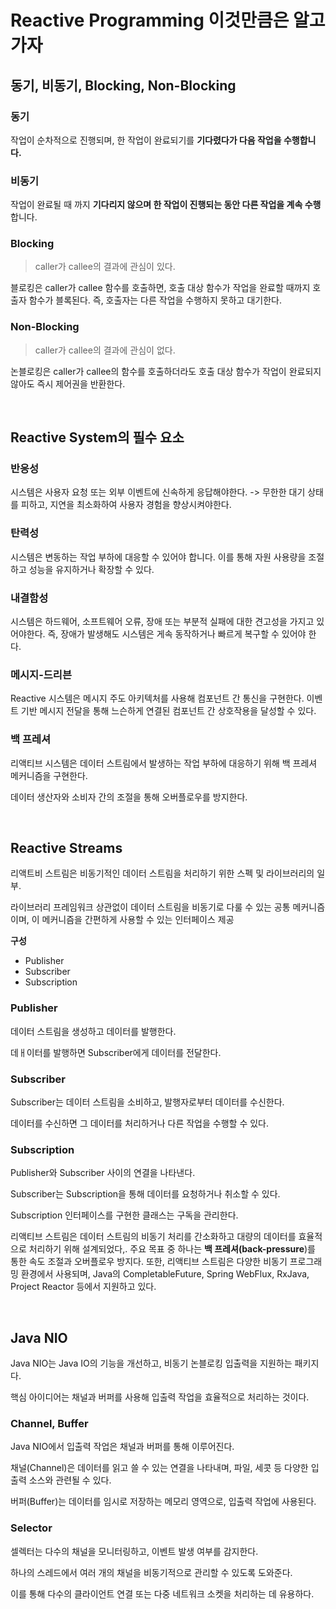 # Reactive Programming 이것만큼은 알고가자

## 동기, 비동기, Blocking, Non-Blocking

### 동기
작업이 순차적으로 진행되며, 한 작업이 완료되기를 **기다렸다가 다음 작업을 수행합니다.**

### 비동기
작업이 완료될 때 까지 **기다리지 않으며 한 작업이 진행되는 동안 다른 작업을 계속 수행**합니다.

### Blocking
> caller가 callee의 결과에 관심이 있다.

블로킹은 caller가 callee 함수를 호출하면, 호출 대상 함수가 작업을 완료할 때까지 호출자 함수가 블록된다. 즉, 호출자는 다른 작업을 수행하지 못하고 대기한다.

### Non-Blocking
> caller가 callee의 결과에 관심이 없다.

논블로킹은 caller가 callee의 함수를 호출하더라도 호출 대상 함수가 작업이 완료되지 않아도 즉시 제어권을 반환한다.

<br>

## Reactive System의 필수 요소

### 반응성
시스템은 사용자 요청 또는 외부 이벤트에 신속하게 응답해야한다. -> 무한한 대기 상태를 피하고, 지연을 최소화하여 사용자 경험을 향상시켜야한다.

### 탄력성
시스템은 변동하는 작업 부하에 대응할 수 있어야 합니다. 이를 통해 자원 사용량을 조절하고 성능을 유지하거나 확장할 수 있다.

### 내결함성
시스템은 하드웨어, 소프트웨어 오류, 장애 또는 부분적 실패에 대한 견고성을 가지고 있어야한다. 즉, 장애가 발생해도 시스템은 게속 동작하거나 빠르게 복구할 수 있어야 한다.

### 메시지-드리븐
Reactive 시스템은 메시지 주도 아키텍처를 사용해 컴포넌트 간 통신을 구현한다. 이벤트 기반 메시지 전달을 통해 느슨하게 연결된 컴포넌트 간 상호작용을 달성할 수 있다.

### 백 프레셔
리액티브 시스템은 데이터 스트림에서 발생하는 작업 부하에 대응하기 위해 백 프레셔 메커니즘을 구현한다.

데이터 생산자와 소비자 간의 조절을 통해 오버플로우를 방지한다.

<br>

## Reactive Streams

리액트비 스트림은 비동기적인 데이터 스트림을 처리하기 위한 스펙 및 라이브러리의 일부.

라이브러리 프레임워크 상관없이 데이터 스트림을 비동기로 다룰 수 있는 공통 메커니즘이며, 이 메커니즘을 간편하게 사용할 수 있는 인터페이스 제공


**구성**
- Publisher
- Subscriber
- Subscription

### Publisher
데이터 스트림을 생성하고 데이터를 발행한다.

데ㅐ이터를 발행하면 Subscriber에게 데이터를 전달한다.

### Subscriber
Subscriber는 데이터 스트림을 소비하고, 발행자로부터 데이터를 수신한다.

데이터를 수신하면 그 데이터를 처리하거나 다른 작업을 수행할 수 있다.


### Subscription
Publisher와 Subscriber 사이의 연결을 나타낸다.

Subscriber는 Subscription을 통해 데이터를 요청하거나 취소할 수 있다.

Subscription 인터페이스를 구현한 클래스는 구독을 관리한다.



리액티브 스트림은 데이터 스트림의 비동기 처리를 간소화하고 대량의 데이터를 효율적으로 처리하기 위해 설계되었다,. 주요 목표 중 하나는 **백 프레셔(back-pressure**)를 통한 속도 조절과 오버플로우 방지다. 또한, 리액티브 스트림은 다양한 비동기 프로그래밍 환경에서 사용되며, Java의 CompletableFuture, Spring WebFlux, RxJava, Project Reactor 등에서 지원하고 있다.


<br>

## Java NIO
Java NIO는 Java IO의 기능을 개선하고, 비동기 논블로킹 입출력을 지원하는 패키지다.

핵심 아이디어는 채널과 버퍼를 사용해 입출력 작업을 효율적으로 처리하는 것이다.

### Channel, Buffer

Java NIO에서 입출력 작업은 채널과 버퍼를 통해 이루어진다.

채널(Channel)은 데이터를 읽고 쓸 수 있는 연결을 나타내며, 파일, 세콧 등 다양한 입출력 소스와 관련될 수 있다.

버퍼(Buffer)는 데이터를 임시로 저장하는 메모리 영역으로, 입출력 작업에 사용된다.

### Selector
셀렉터는 다수의 채널을 모니터링하고, 이벤트 발생 여부를 감지한다.

하나의 스레드에서 여러 개의 채널을 비동기적으로 관리할 수 있도록 도와준다.

이를 통해 다수의 클라이언트 연결 또는 다중 네트워크 소켓을 처리하는 데 유용하다.